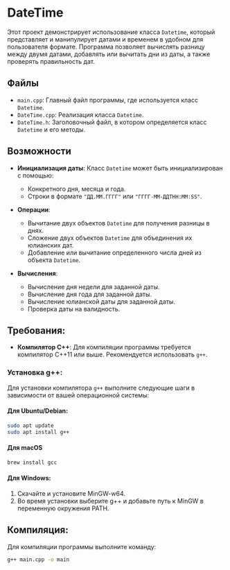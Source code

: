 # DateTime

Этот проект демонстрирует использование класса `Datetime`, который представляет и манипулирует датами и временем в удобном для пользователя формате. Программа позволяет вычислять разницу между двумя датами, добавлять или вычитать дни из даты, а также проверять правильность дат.

## Файлы

- `main.cpp`: Главный файл программы, где используется класс `Datetime`.
- `DateTime.cpp`: Реализация класса `Datetime`.
- `DateTime.h`: Заголовочный файл, в котором определяется класс `Datetime` и его методы.

## Возможности

- **Инициализация даты**: Класс `Datetime` может быть инициализирован с помощью:
  - Конкретного дня, месяца и года.
  - Строки в формате `"ДД.ММ.ГГГГ"` или `"ГГГГ-ММ-ДДTHH:MM:SS"`.
  
- **Операции**:
  - Вычитание двух объектов `Datetime` для получения разницы в днях.
  - Сложение двух объектов `Datetime` для объединения их юлианских дат.
  - Добавление или вычитание определенного числа дней из объекта `Datetime`.

- **Вычисления**:
  - Вычисление дня недели для заданной даты.
  - Вычисление дня года для заданной даты.
  - Вычисление юлианской даты для заданной даты.
  - Проверка даты на валидность.

## Требования:

- **Компилятор C++**: Для компиляции программы требуется компилятор C++11 или выше. Рекомендуется использовать `g++`.

### Установка g++:

Для установки компилятора `g++` выполните следующие шаги в зависимости от вашей операционной системы:

#### Для Ubuntu/Debian:
```bash
sudo apt update
sudo apt install g++
```

#### Для macOS
```bash
brew install gcc
```

#### Для Windows:
1. Скачайте и установите MinGW-w64.
2. Во время установки выберите g++ и добавьте путь к MinGW в переменную окружения PATH.

## Компиляция:

Для компиляции программы выполните команду:
```bash
g++ main.cpp -o main
```


